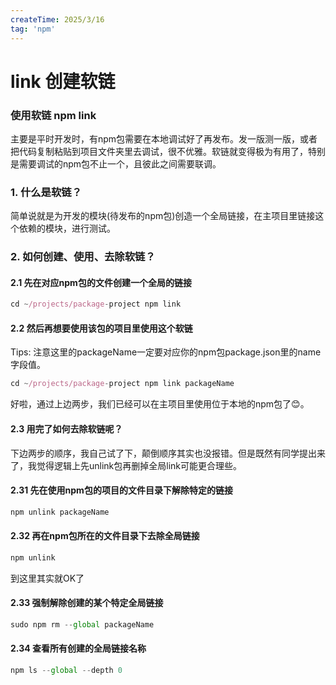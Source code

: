 ```yaml
---
createTime: 2025/3/16
tag: 'npm'
---
```

# link 创建软链

### 使用软链 npm link

主要是平时开发时，有npm包需要在本地调试好了再发布。发一版测一版，或者把代码复制粘贴到项目文件夹里去调试，很不优雅。软链就变得极为有用了，特别是需要调试的npm包不止一个，且彼此之间需要联调。

### 1. 什么是软链？

简单说就是为开发的模块(待发布的npm包)创造一个全局链接，在主项目里链接这个依赖的模块，进行测试。

### 2. 如何创建、使用、去除软链？

#### 2.1 先在对应npm包的文件创建一个全局的链接

```javascript
cd ~/projects/package-project npm link
```

#### 2.2 然后再想要使用该包的项目里使用这个软链

Tips: 注意这里的packageName一定要对应你的npm包package.json里的name字段值。

```javascript
cd ~/projects/package-project npm link packageName
```

好啦，通过上边两步，我们已经可以在主项目里使用位于本地的npm包了😊。

#### 2.3 用完了如何去除软链呢？

下边两步的顺序，我自己试了下，颠倒顺序其实也没报错。但是既然有同学提出来了，我觉得逻辑上先unlink包再删掉全局link可能更合理些。

#### 2.31 先在使用npm包的项目的文件目录下解除特定的链接

```javascript
npm unlink packageName
```

#### 2.32 再在npm包所在的文件目录下去除全局链接

```js
npm unlink
```

到这里其实就OK了

#### 2.33 强制解除创建的某个特定全局链接

```javascript
sudo npm rm --global packageName
```

#### 2.34 查看所有创建的全局链接名称

```js
npm ls --global --depth 0
```
